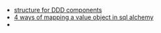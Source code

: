 - [structure for DDD components](https://lukeonpython.blog/2020/04/my-structure-for-ddd-component/)
- [4 ways of mapping a value object in sql alchemy](https://lukeonpython.blog/2020/11/4-ways-of-mapping-value-object-in-sqlalchemy/)
- 